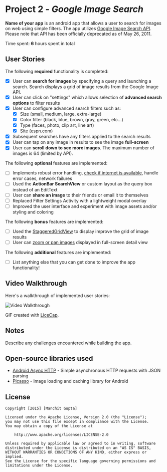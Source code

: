 # Project 2 - *Google Image Search*

**Name of your app** is an android app that allows a user to search for images on web using simple filters. The app utilizes [Google Image Search API](https://developers.google.com/image-search/). Please note that API has been officially deprecated as of May 26, 2011.

Time spent: **6** hours spent in total

## User Stories

The following **required** functionality is completed:

* [x] User can **search for images** by specifying a query and launching a search. Search displays a grid of image results from the Google Image API.
* [x] User can click on "settings" which allows selection of **advanced search options** to filter results
* [x] User can configure advanced search filters such as:
  * [x] Size (small, medium, large, extra-large)
  * [x] Color filter (black, blue, brown, gray, green, etc...)
  * [x] Type (faces, photo, clip art, line art)
  * [x] Site (espn.com)
* [x] Subsequent searches have any filters applied to the search results
* [x] User can tap on any image in results to see the image **full-screen**
* [x] User can **scroll down to see more images**. The maximum number of images is 64 (limited by API).

The following **optional** features are implemented:

* [ ] Implements robust error handling, [check if internet is available](http://guides.codepath.com/android/Sending-and-Managing-Network-Requests#checking-for-network-connectivity), handle error cases, network failures
* [ ] Used the **ActionBar SearchView** or custom layout as the query box instead of an EditText
* [ ] User can **share an image** to their friends or email it to themselves
* [ ] Replaced Filter Settings Activity with a lightweight modal overlay
* [ ] Improved the user interface and experiment with image assets and/or styling and coloring

The following **bonus** features are implemented:

* [ ] Used the [StaggeredGridView](https://github.com/f-barth/AndroidStaggeredGrid) to display improve the grid of image results
* [ ] User can [zoom or pan images](https://github.com/MikeOrtiz/TouchImageView) displayed in full-screen detail view

The following **additional** features are implemented:

* [ ] List anything else that you can get done to improve the app functionality!

## Video Walkthrough 

Here's a walkthrough of implemented user stories:

<img src='http://i.imgur.com/CpTiPpt.gif' title='Video Walkthrough' width='' alt='Video Walkthrough' />

GIF created with [LiceCap](http://www.cockos.com/licecap/).

## Notes

Describe any challenges encountered while building the app.

## Open-source libraries used

- [Android Async HTTP](https://github.com/loopj/android-async-http) - Simple asynchronous HTTP requests with JSON parsing
- [Picasso](http://square.github.io/picasso/) - Image loading and caching library for Android

## License

    Copyright [2015] [Manchit Gupta]

    Licensed under the Apache License, Version 2.0 (the "License");
    you may not use this file except in compliance with the License.
    You may obtain a copy of the License at

        http://www.apache.org/licenses/LICENSE-2.0

    Unless required by applicable law or agreed to in writing, software
    distributed under the License is distributed on an "AS IS" BASIS,
    WITHOUT WARRANTIES OR CONDITIONS OF ANY KIND, either express or implied.
    See the License for the specific language governing permissions and
    limitations under the License.
